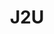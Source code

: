 ---
title: J2U
layout: home

hero:
  name: J2U
  text: JSON schema to UI ∨ Json schema Ui Utilities
  tagline: UI (form, list, filter) generator based on JSON Schema
  actions:
    - theme: brand
      text: Get Started
      link: /intro/
    - theme: alt
      text: View on GitHub
      link: https://github.com/morgbn/j2u

features:
  - icon: ✨
    title: Zero Configuration
    details: Just provide a JSON Schema, and the UI will be generated via built-in components
  - icon: 🛠️
    title: Customizable
    details: You can use your own UI components
  - icon: ♻️
    title: <DRY>
    details: Don't repeat yourself, write json schemas and get your UI automatically
---